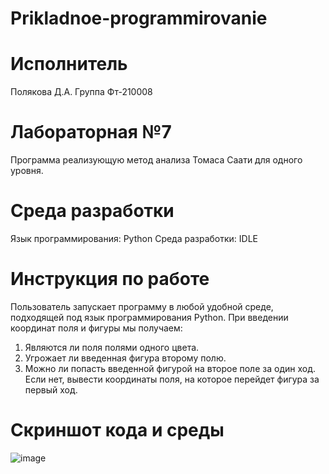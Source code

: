 # Prikladnoe-programmirovanie
# Исполнитель
Полякова Д.А.
Группа Фт-210008

# Лабораторная №7
Программа реализующую метод анализа Томаса Саати для одного уровня.

# Среда разработки 
Язык программирования: Python
Среда разработки: IDLE

# Инструкция по работе
Пользователь запускает программу в любой удобной среде, подходящей под язык программирования Python. При введении координат поля и фигуры мы получаем:
1) Являются ли поля полями одного цвета.
2) Угрожает ли введенная фигура второму полю.
3) Можно ли попасть введенной фигурой на второе поле за один ход. Если нет, вывести координаты поля, на которое перейдет фигура за первый ход.

# Скриншот кода и среды
![image](https://user-images.githubusercontent.com/113821762/208242494-75205001-abdb-4da6-a1a1-298bc8b5e5b1.png)
